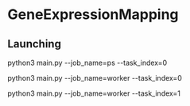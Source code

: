# GeneExpressionMapping
## Launching

python3 main.py --job_name=ps --task_index=0

python3 main.py --job_name=worker --task_index=0

python3 main.py --job_name=worker --task_index=1
